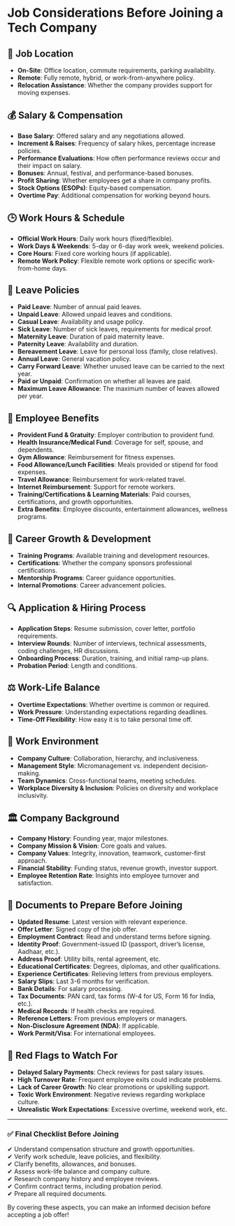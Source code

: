 # Job Considerations Before Joining a Tech Company

## 📍 Job Location
- **On-Site**: Office location, commute requirements, parking availability.
- **Remote**: Fully remote, hybrid, or work-from-anywhere policy.
- **Relocation Assistance**: Whether the company provides support for moving expenses.

## 💰 Salary & Compensation
- **Base Salary**: Offered salary and any negotiations allowed.
- **Increment & Raises**: Frequency of salary hikes, percentage increase policies.
- **Performance Evaluations**: How often performance reviews occur and their impact on salary.
- **Bonuses**: Annual, festival, and performance-based bonuses.
- **Profit Sharing**: Whether employees get a share in company profits.
- **Stock Options (ESOPs)**: Equity-based compensation.
- **Overtime Pay**: Additional compensation for working beyond hours.

## 🕒 Work Hours & Schedule
- **Official Work Hours**: Daily work hours (fixed/flexible).
- **Work Days & Weekends**: 5-day or 6-day work week, weekend policies.
- **Core Hours**: Fixed core working hours (if applicable).
- **Remote Work Policy**: Flexible remote work options or specific work-from-home days.

## 🌴 Leave Policies
- **Paid Leave**: Number of annual paid leaves.
- **Unpaid Leave**: Allowed unpaid leaves and conditions.
- **Casual Leave**: Availability and usage policy.
- **Sick Leave**: Number of sick leaves, requirements for medical proof.
- **Maternity Leave**: Duration of paid maternity leave.
- **Paternity Leave**: Availability and duration.
- **Bereavement Leave**: Leave for personal loss (family, close relatives).
- **Annual Leave**: General vacation policy.
- **Carry Forward Leave**: Whether unused leave can be carried to the next year.
- **Paid or Unpaid**: Confirmation on whether all leaves are paid.
- **Maximum Leave Allowance**: The maximum number of leaves allowed per year.

## 🎁 Employee Benefits
- **Provident Fund & Gratuity**: Employer contribution to provident fund.
- **Health Insurance/Medical Fund**: Coverage for self, spouse, and dependents.
- **Gym Allowance**: Reimbursement for fitness expenses.
- **Food Allowance/Lunch Facilities**: Meals provided or stipend for food expenses.
- **Travel Allowance**: Reimbursement for work-related travel.
- **Internet Reimbursement**: Support for remote workers.
- **Training/Certifications & Learning Materials**: Paid courses, certifications, and growth opportunities.
- **Extra Benefits**: Employee discounts, entertainment allowances, wellness programs.

## 🚀 Career Growth & Development
- **Training Programs**: Available training and development resources.
- **Certifications**: Whether the company sponsors professional certifications.
- **Mentorship Programs**: Career guidance opportunities.
- **Internal Promotions**: Career advancement policies.

## 🔍 Application & Hiring Process
- **Application Steps**: Resume submission, cover letter, portfolio requirements.
- **Interview Rounds**: Number of interviews, technical assessments, coding challenges, HR discussions.
- **Onboarding Process**: Duration, training, and initial ramp-up plans.
- **Probation Period**: Length and conditions.

## ⚖ Work-Life Balance
- **Overtime Expectations**: Whether overtime is common or required.
- **Work Pressure**: Understanding expectations regarding deadlines.
- **Time-Off Flexibility**: How easy it is to take personal time off.

## 🏢 Work Environment
- **Company Culture**: Collaboration, hierarchy, and inclusiveness.
- **Management Style**: Micromanagement vs. independent decision-making.
- **Team Dynamics**: Cross-functional teams, meeting schedules.
- **Workplace Diversity & Inclusion**: Policies on diversity and workplace inclusivity.

## 🏛 Company Background
- **Company History**: Founding year, major milestones.
- **Company Mission & Vision**: Core goals and values.
- **Company Values**: Integrity, innovation, teamwork, customer-first approach.
- **Financial Stability**: Funding status, revenue growth, investor support.
- **Employee Retention Rate**: Insights into employee turnover and satisfaction.

## 📄 Documents to Prepare Before Joining
- **Updated Resume**: Latest version with relevant experience.
- **Offer Letter**: Signed copy of the job offer.
- **Employment Contract**: Read and understand terms before signing.
- **Identity Proof**: Government-issued ID (passport, driver’s license, Aadhaar, etc.).
- **Address Proof**: Utility bills, rental agreement, etc.
- **Educational Certificates**: Degrees, diplomas, and other qualifications.
- **Experience Certificates**: Relieving letters from previous employers.
- **Salary Slips**: Last 3-6 months for verification.
- **Bank Details**: For salary processing.
- **Tax Documents**: PAN card, tax forms (W-4 for US, Form 16 for India, etc.).
- **Medical Records**: If health checks are required.
- **Reference Letters**: From previous employers or managers.
- **Non-Disclosure Agreement (NDA)**: If applicable.
- **Work Permit/Visa**: For international employees.

## 🚨 Red Flags to Watch For
- **Delayed Salary Payments**: Check reviews for past salary issues.
- **High Turnover Rate**: Frequent employee exits could indicate problems.
- **Lack of Career Growth**: No clear promotions or upskilling support.
- **Toxic Work Environment**: Negative reviews regarding workplace culture.
- **Unrealistic Work Expectations**: Excessive overtime, weekend work, etc.

---
### ✅ Final Checklist Before Joining
✔ Understand compensation structure and growth opportunities.  
✔ Verify work schedule, leave policies, and flexibility.  
✔ Clarify benefits, allowances, and bonuses.  
✔ Assess work-life balance and company culture.  
✔ Research company history and employee reviews.  
✔ Confirm contract terms, including probation period.  
✔ Prepare all required documents.  

By covering these aspects, you can make an informed decision before accepting a job offer!

